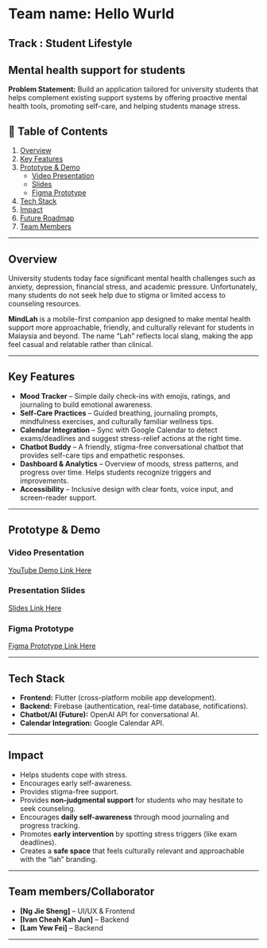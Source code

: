 # Team name: Hello Wurld
## Track : Student Lifestyle
## Mental health support for students

**Problem Statement:** 
Build an application tailored for university students that helps complement existing support systems by offering proactive mental health tools, promoting self-care, and helping students manage stress.

## 📑 Table of Contents
1. [Overview](#-overview)  
2. [Key Features](#-key-features)  
3. [Prototype & Demo](#-prototype--demo)  
   - [Video Presentation](#-video-presentation)  
   - [Slides](#-presentation-slides)  
   - [Figma Prototype](#-figma-prototype)  
4. [Tech Stack](#-tech-stack)  
5. [Impact](#-impact)  
6. [Future Roadmap](#-future-roadmap)  
7. [Team Members](#-team-members)  

---

##  Overview
University students today face significant mental health challenges such as anxiety, depression, financial stress, and academic pressure. Unfortunately, many students do not seek help due to stigma or limited access to counseling resources.  

**MindLah** is a mobile-first companion app designed to make mental health support more approachable, friendly, and culturally relevant for students in Malaysia and beyond. The name “Lah” reflects local slang, making the app feel casual and relatable rather than clinical.  

---

##  Key Features
-  **Mood Tracker** – Simple daily check-ins with emojis, ratings, and journaling to build emotional awareness.  
-  **Self-Care Practices** – Guided breathing, journaling prompts, mindfulness exercises, and culturally familiar wellness tips.  
-  **Calendar Integration** – Sync with Google Calendar to detect exams/deadlines and suggest stress-relief actions at the right time.  
-  **Chatbot Buddy** – A friendly, stigma-free conversational chatbot that provides self-care tips and empathetic responses.  
-  **Dashboard & Analytics** – Overview of moods, stress patterns, and progress over time. Helps students recognize triggers and improvements.  
-  **Accessibility** – Inclusive design with clear fonts, voice input, and screen-reader support.  

---

##  Prototype & Demo

###  Video Presentation  
 [YouTube Demo Link Here](https://youtu.be/LiDxkq4r2e4)  

###  Presentation Slides  
 [Slides Link Here](https://www.canva.com/design/DAGx-9aaM0k/Q_oXlKpKZ_CyiggLRsPFpw/edit?utm_content=DAGx-9aaM0k&utm_campaign=designshare&utm_medium=link2&utm_source=sharebutton)  

###  Figma Prototype  
 [Figma Prototype Link Here](https://www.figma.com/make/aiCWRahZlInSBf6zbkrriW/Mental-Health-Mobile-App?node-id=0-1&p=f&fullscreen=1)  

---

##  Tech Stack
- **Frontend:** Flutter (cross-platform mobile app development).  
- **Backend:** Firebase (authentication, real-time database, notifications).  
- **Chatbot/AI (Future):** OpenAI API for conversational AI.  
- **Calendar Integration:** Google Calendar API.  

---

##  Impact
- Helps students cope with stress.
- Encourages early self-awareness.
- Provides stigma-free support.
- Provides **non-judgmental support** for students who may hesitate to seek counseling.  
- Encourages **daily self-awareness** through mood journaling and progress tracking.  
- Promotes **early intervention** by spotting stress triggers (like exam deadlines).  
- Creates a **safe space** that feels culturally relevant and approachable with the “lah” branding.  

---

##  Team members/Collaborator
- **[Ng Jie Sheng]** – UI/UX & Frontend 
- **[Ivan Cheah Kah Jun]** – Backend  
- **[Lam Yew Fei]** – Backend

---


